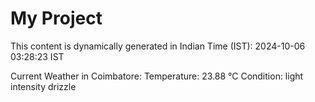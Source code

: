 # My Project

This content is dynamically generated in Indian Time (IST): 2024-10-06 03:28:23 IST


Current Weather in Coimbatore:
Temperature: 23.88 °C
Condition: light intensity drizzle
